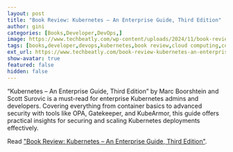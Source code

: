 ```yaml
---
layout: post
title: "Book Review: Kubernetes – An Enterprise Guide, Third Edition"
author: gini
categories: [Books,Developer,DevOps,]
image: https://www.techbeatly.com/wp-content/uploads/2024/11/book-review-kubernetes-an-enterprise-guide-third-edition-1024x576.jpeg
tags: [books,developer,devops,kubernetes,book review,cloud computing,container basics,devops,enterprise guide,gatekeeper,istio,it security,kubearmor,kubernetes,kubernetes administration,kubernetes developers,marc boorshtein,open policy agent,packt,prometheus,rbac security,scott surovic,technology,velero,]
ext_url: https://www.techbeatly.com/book-review-kubernetes-an-enterprise-guide-third-edition/
show-avatar: true
featured: false
hidden: false
---
```


“Kubernetes – An Enterprise Guide, Third Edition” by Marc Boorshtein and Scott Surovic is a must-read for enterprise Kubernetes admins and developers. Covering everything from container basics to advanced security with tools like OPA, Gatekeeper, and KubeArmor, this guide offers practical insights for securing and scaling Kubernetes deployments effectively.

Read ["Book Review: Kubernetes – An Enterprise Guide, Third Edition"](https://www.techbeatly.com/book-review-kubernetes-an-enterprise-guide-third-edition/).